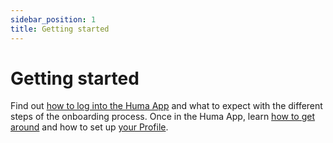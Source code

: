 ```yaml
---
sidebar_position: 1
title: Getting started
---
```

# Getting started
Find out [how to log into the Huma App](./login-and-onboarding.md) and what to expect with the different steps of the onboarding process. Once in the Huma App, learn [how to get around](./navigating-the-app.md) and how to set up [your Profile](./personal-information-account-settings.md).
